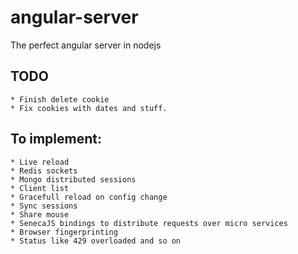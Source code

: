 # angular-server
The perfect angular server in nodejs

## TODO
    * Finish delete cookie
    * Fix cookies with dates and stuff.

## To implement:
    * Live reload
    * Redis sockets
    * Mongo distributed sessions
    * Client list
    * Gracefull reload on config change
    * Sync sessions
    * Share mouse
    * SenecaJS bindings to distribute requests over micro services
    * Browser fingerprinting
    * Status like 429 overloaded and so on
    
